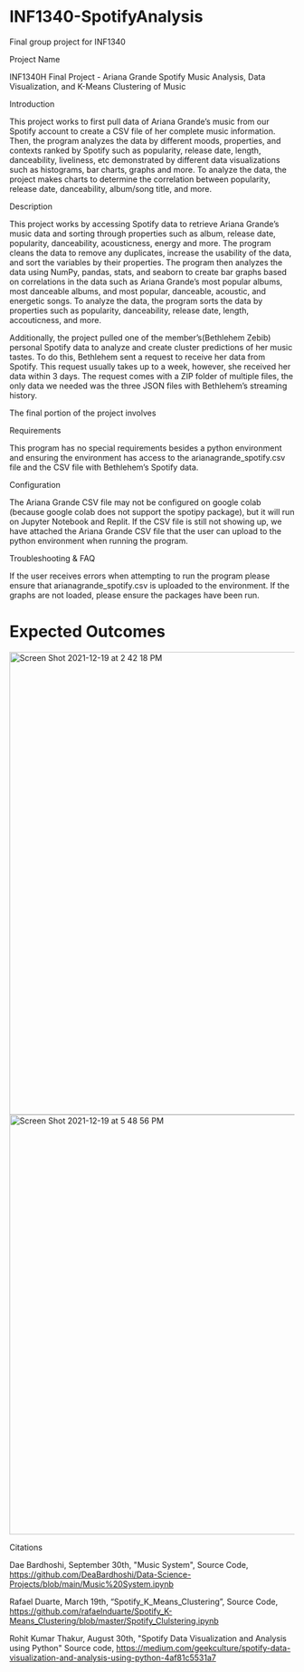 # INF1340-SpotifyAnalysis
Final group project for INF1340

Project Name 

INF1340H Final Project - Ariana Grande Spotify Music Analysis, Data Visualization, and K-Means Clustering of Music

Introduction 

This project works to first pull data of Ariana Grande’s music from our Spotify account to create a CSV file of her complete music information. Then, the program analyzes the data by different moods, properties, and contexts ranked by Spotify such as popularity, release date, length, danceability, liveliness, etc demonstrated by different data visualizations such as histograms, bar charts, graphs and more. To analyze the data, the project makes charts to determine the correlation between popularity, release date, danceability, album/song title, and more. 

Description 

This project works by accessing Spotify data to retrieve Ariana Grande’s music data and sorting through properties such as album, release date, popularity, danceability, acousticness, energy and more. The program cleans the data to remove any duplicates, increase the usability of the data, and sort the variables by their properties. The program then analyzes the data using NumPy, pandas, stats, and seaborn to create bar graphs based on correlations in the data such as Ariana Grande’s most popular albums, most danceable albums, and most popular, danceable, acoustic, and energetic songs. To analyze the data, the program sorts the data by properties such as popularity, danceability, release date, length, accouticness, and more. 

Additionally, the project pulled one of the member’s(Bethlehem Zebib) personal Spotify data to analyze and create cluster predictions of her music tastes.  To do this, Bethlehem sent a request to receive her data from Spotify.  This request usually takes up to a week, however, she received her data within 3 days. The request comes with a ZIP folder of multiple files, the only data we needed was the three JSON files with Bethlehem’s streaming history.  

The final portion of the project involves

Requirements 

This program has no special requirements besides a python environment and ensuring the environment has access to the arianagrande_spotify.csv file and the CSV file with Bethlehem’s Spotify data.

Configuration

The Ariana Grande CSV file may not be configured on google colab (because google colab does not support the spotipy package), but it will run on Jupyter Notebook and Replit. If the CSV file is still not showing up, we have attached the Ariana Grande CSV file that the user can upload to the python environment when running the program. 

Troubleshooting & FAQ

If the user receives errors when attempting to run the program please ensure that arianagrande_spotify.csv is uploaded to the environment. If the graphs are not loaded, please ensure the packages have been run. 

# Expected Outcomes 
<img width="818" alt="Screen Shot 2021-12-19 at 2 42 18 PM" src="https://user-images.githubusercontent.com/63612469/146693648-326e58de-9cb2-4625-826c-98ddda139797.png">

<img width="742" alt="Screen Shot 2021-12-19 at 5 48 56 PM" src="https://user-images.githubusercontent.com/63612469/146693693-39feaad1-bd79-4c74-b07a-47de17ab9d30.png">




Citations 

Dae Bardhoshi, September 30th, "Music System", Source Code,  https://github.com/DeaBardhoshi/Data-Science-Projects/blob/main/Music%20System.ipynb

Rafael Duarte, March 19th, “Spotify_K_Means_Clustering”, Source Code, 
https://github.com/rafaelnduarte/Spotify_K-Means_Clustering/blob/master/Spotify_Clulstering.ipynb

Rohit Kumar Thakur, August 30th, "Spotify Data Visualization and Analysis using Python" Source code, https://medium.com/geekculture/spotify-data-visualization-and-analysis-using-python-4af81c5531a7

